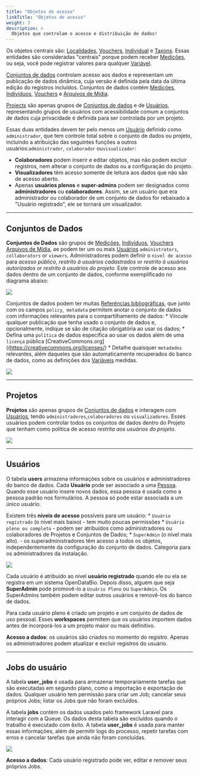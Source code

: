 ```yaml
---
title: "Objetos de acesso"
linkTitle: "Objetos de acesso"
weight: 3
description: >
  Objetos que controlam o acesso e distribuição de dados!
---
```



Os objetos centrais são: [Localidades](/docs/concepts/core-objects/#location), [Vouchers](/docs/concepts/core-objects/#voucher), [Individual](/docs/concepts/core-objects/#individual) e [Taxons](/docs/concepts/core-objects/#taxon). Essas entidades são consideradas "centrais" porque podem receber [Medições](/docs/concepts/trait-objects/#measurement), ou seja, você pode registrar valores para qualquer [Variável](/docs/concepts/trait-objects/#trait).

[Conjuntos de dados](/docs/concepts/data-access/#dataset) controlam acesso aos dados e representam um publicação de dados dinâmica, cuja versão é definida pela data da última edição do registros incluídos. Conjuntos de dados contém [Medições](/docs/concepts/trait-objects/#measurement), [Indivíduos](/docs/concepts/core-objects/#individual), [Vouchers](/docs/concepts/core-objects/#voucher) e [Arquivos de Mídia](/docs/concepts/auxiliary-objects/#media).

[Projects](#projects) são apenas grupos de [Conjuntos de dados](/docs/concepts/data-access/#dataset)  e de  [Usuários](/docs/concepts/data-access/#user), representando grupos de usuários com acessibilidade comum a conjuntos de dados cuja privacidade é definida para ser controlada por um projeto.

Essas duas entidades devem ter pelo menos um [Usuário](/docs/concepts/data-access/#user) definido como `administrador`, que tem controle total sobre o conjunto de dados ou projeto, incluindo a atribuição das seguintes funções a outros usuários:`administrador`, `colaborador` ou` visualizador `:
* **Colaboradores** podem inserir e editar objetos, mas não podem excluir registros, nem alterar o conjunto de dados ou a configuração do projeto.
* **Visualizadores** têm acesso somente de leitura aos dados que não são de acesso aberto.
* Apenas **usuários plenos** e **super-admins** podem ser designados como **administradores** ou **colaboradores**. Assim, se um usuário que era administrador ou colaborador de um conjunto de dados for rebaixado a "Usuário registrado", ele se tornará um visualizador.

***
<a name="dataset"></a>
## Conjuntos de Dados

**Conjuntos de Dados** são grupos de [Medições](/docs/concepts/trait-objects/#measurement), [Indivíduos](/docs/concepts/core-objects/#individual), [Vouchers](/docs/concepts/core-objects/#voucher) [Arquivos de Mídia](/docs/concepts/auxiliary-objects/#media), ae podem ter um ou mais [Usuários](/docs/concepts/data-access/#user) `administrators`, `collaborators` or `viewers`. Administradores podem definir o  `nivel de acesso` para *acesso público*, *restrito à usuários cadastrados* or *restrito à usuários autorizados* or *restrito à usuários do projeto*. Este controle de acesso aos dados dentro de um conjunto de dados, conforme exemplificado no diagrama abaixo:

![](dataset_model.png)

Conjuntos de dados podem ter muitas [Referências bibliográficas](/docs/concepts/auxiliary-objects/#bibreference), que junto com os campos `policy`,` metadata` permitem anotar o conjunto de dados com informações relevantes para o compartilhamento de dados:
    * Vincule qualquer publicação que tenha usado o conjunto de dados e, opcionalmente, indique se são de citação obrigatória ao usar os dados;
    * Defina uma `política` de dados específica ao usar os dados além de uma `licença` pública [CreativeCommons.org]((https://creativecommons.org/licenses/)
    * Detalhe quaisquer `metadados` relevantes, além daqueles que são automaticamente recuperados do banco de dados, como as definições dos [Variáveis](/docs/concepts/trait-objects/#trait) medidas.

![](dataset_bibreference.png)

***
<a name="project"></a>
## Projetos

**Projetos** são apenas grupos de [Conjuntos de dados](/docs/concepts/data-access/#dataset) e interagem com [Usuários](/docs/concepts/data-access/#user), tendo `administradores`,`colaboradores` ou `visualizadores`. Esses usuários podem controlar todos os conjuntos de dados dentro do Projeto que tenham como política de acesso *restrita aos usuários do projeto*.

![](project_model.png)

***
<a name="user"></a>
## Usuários

O tabela **users** armazena informações sobre os usuários e administradores do banco de dados. Cada **Usuário** pode ser associado a uma [Pessoa](/docs/concepts/auxiliary-objects/#person). Quando esse usuário insere novos dados, essa pessoa é usada como a pessoa padrão nos formulários. A pessoa só pode estar associada a um único usuário.

Existem três **níveis de acesso** possíveis para um usuário:
    * `Usuário registrado` (o nível mais baixo) - tem muito poucas permissões
    * `Usuário pleno ou completo` - podem ser atribuídos como administradores ou colaboradores de Projetos e Conjuntos de Dados;
    * `SuperAdmin` (o nível mais alto). - os superadministradores têm acesso a todos os objetos, independentemente da configuração do conjunto de dados. Categoria para os administradores da instalação.


![](user_model.png)

Cada usuário é atribuído ao nível **usuário registrado** quando ele ou ela se registra em um sistema OpenDataBio. Depois disso, alguém que seja  **SuperAdmin** pode promovê-lo a `Usuário Pleno` ou `SuperAdmin`. Os SuperAdmins também podem editar outros usuários e removê-los do banco de dados.

Para cada usuário pleno é criado um projeto e um conjunto de dados de uso pessoal. Esses **workspaces** permitem que os usuários importem dados antes de incorporá-los a um projeto maior ou mais definitivo.

**Acesso a dados**: os usuários são criados no momento do registro. Apenas os administradores podem atualizar e excluir registros do usuário.

***
<a name="user-job"></a>
## Jobs do usuário
A tabela **user_jobs** é usada para armazenar temporariamente tarefas que são executadas em segundo plano, como a importação e exportação de dados. Qualquer usuário tem permissão para criar um Job; cancelar seus próprios Jobs; listar os Jobs que não foram excluídos.

A tabela **jobs** contém os dados usados ​​pelo framework Laravel para interagir com a Queue. Os dados desta tabela são excluídos quando o trabalho é executado com êxito. A tabela **user_jobs** é usada para manter essas informações, além de permitir logs do processo, repetir tarefas com erros e cancelar tarefas que ainda não foram concluídas.

![](user_userjob.png)

**Acesso a dados**: Cada usuário registrado pode ver, editar e remover seus próprios Jobs.
